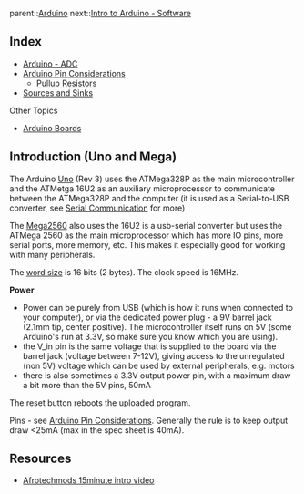 parent::[Arduino](Arduino.md)
next::[Intro to Arduino - Software](Intro%20to%20Arduino%20-%20Software.md)

## Index
- [Arduino - ADC](Arduino%20-%20ADC.md)
- [Arduino Pin Considerations](Arduino%20Pin%20Considerations.md)
  - [Pullup Resistors](Pullup%20Resistors.md)
- [Sources and Sinks](Sources%20and%20Sinks.md)

Other Topics
- [Arduino Boards](Arduino%20Boards.md)

## Introduction (Uno and Mega)

The Arduino [Uno](Uno.md) (Rev 3) uses the ATMega328P as the main microcontroller and the ATMetga 16U2 as an auxiliary microprocessor to communicate between the ATMega328P and the computer (it is used as a Serial-to-USB converter, see [Serial Communication](Serial%20Communication.md) for more)

The [Mega2560](Mega2560.md) also uses the 16U2 is a usb-serial converter but uses the ATMega 2560 as the main microprocessor which has more IO pins, more serial ports, more memory, etc. This makes it especially good for working with many peripherals. 

The [word size](word%20size.md) is 16 bits (2 bytes). The clock speed is 16MHz. 

**Power**
- Power can be purely from USB (which is how it runs when connected to your computer), or via the dedicated power plug - a 9V barrel jack (2.1mm tip, center positive). The microcontroller itself runs on 5V (some Arduino's run at 3.3V, so make sure you know which you are using).
- the V_in pin is the same voltage that is supplied to the board via the barrel jack (voltage between 7-12V), giving access to the unregulated (non 5V) voltage which can be used by external peripherals, e.g. motors
- there is also sometimes a 3.3V output power pin, with a maximum draw a bit more than the 5V pins, 50mA

The reset button reboots the uploaded program.

Pins - see [Arduino Pin Considerations](Arduino%20Pin%20Considerations.md). Generally the rule is to keep output draw <25mA (max in the spec sheet is 40mA).

## Resources
- [Afrotechmods 15minute intro video](https://www.youtube.com/watch?v=nL34zDTPkcs)
